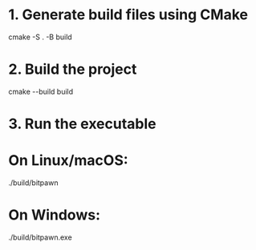 # 1. Generate build files using CMake
cmake -S . -B build

# 2. Build the project
cmake --build build

# 3. Run the executable
# On Linux/macOS:
./build/bitpawn

# On Windows:
./build/bitpawn.exe
